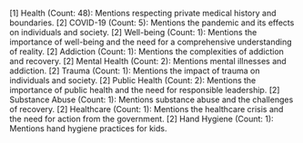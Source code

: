 [1] Health (Count: 48): Mentions respecting private medical history and boundaries.
	[2] COVID-19 (Count: 5): Mentions the pandemic and its effects on individuals and society.
	[2] Well-being (Count: 1): Mentions the importance of well-being and the need for a comprehensive understanding of reality.
	[2] Addiction (Count: 1): Mentions the complexities of addiction and recovery.
	[2] Mental Health (Count: 2): Mentions mental illnesses and addiction.
	[2] Trauma (Count: 1): Mentions the impact of trauma on individuals and society.
	[2] Public Health (Count: 2): Mentions the importance of public health and the need for responsible leadership.
	[2] Substance Abuse (Count: 1): Mentions substance abuse and the challenges of recovery.
	[2] Healthcare (Count: 1): Mentions the healthcare crisis and the need for action from the government.
	[2] Hand Hygiene (Count: 1): Mentions hand hygiene practices for kids.

